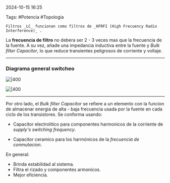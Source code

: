 2024-10-15 16:25

Tags: #Potencia #Topologia 

	Filtros _LC_ funcionan como filtros de _HFRFI (High Frecuency Radio Interference)_ . 

La **frecuencia de filtro** no debera ser 2 - 3 veces mas que la frecuencia de la fuente. A su vez, añade una impedancia inductiva entre la fuente y _Bulk filter Capacitor_, lo que reduce transientes peligrosos de corriente y voltaje.

---
### Diagrama general switcheo

![|400](GeneralSwitcheo.jpeg)

![|400](OndasGeneralSwitch.jpeg)


---
Por otro lado, el _Bulk filter Capacitor_ se refiere a un elemento con la funcion de almacenar energia de alta - baja frecuencia usada por la fuente en cada ciclo de los transistores. Se conforma usando:

* Capacitor electrolitico para componentes harmonicos de la corriente de _supply's switching frequency_.

* Capacitor ceramico para los harmónicos de la _frecuencia de conmutacion_.

En general:
* Brinda estabilidad al sistema.
* Filtra el rizado y componentes armonicos. 
* Mejor eficiencia.

